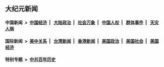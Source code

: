 ## 大纪元新闻

#### 中国新闻 &nbsp;>&nbsp; [中国经济](indexes/ncid283/README.md?06110045) &nbsp;| &nbsp; [大陆政治](indexes/ncid277/README.md?06110045) &nbsp;| &nbsp; [社会万象](indexes/ncid282/README.md?06110045) &nbsp;| &nbsp; [中国人权](indexes/ncid278/README.md?06110045) &nbsp;| &nbsp; [群体事件](indexes/ncid279/README.md?06110045) &nbsp;| &nbsp; [天灾人祸](indexes/ncid280/README.md?06110045)

#### 国际新闻 &nbsp;>&nbsp; [美中关系](indexes/nf1412576/README.md?06110045) &nbsp;| &nbsp; [台湾新闻](indexes/ncid1349361/README.md?06110045) &nbsp;| &nbsp; [香港新闻](indexes/ncid1349362/README.md?06110045) &nbsp;| &nbsp; [美国政治](indexes/ncid1078159/README.md?06110045) &nbsp;| &nbsp; [美国社会](indexes/ncid1078160/README.md?06110045) &nbsp;| &nbsp; [美国经济](indexes/ncid1078158/README.md?06110045)

#### 特别专题 &nbsp;>&nbsp; [中共百年历史](https://github.com/epoch-news/epoch-special/blob/master/README.md?06110045)  
